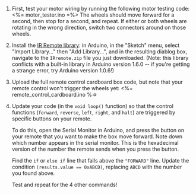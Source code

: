 1. First, test your motor wiring by running the following motor testing code:
    <%= motor_tester.ino =%>
   The wheels should move forward for a second, then stop for a second, and repeat. If either or both wheels are rotating in the wrong direction, switch two connectors around on those wheels.

2.  Install the [IR Remote library](http://workshopweekend.net/img/arduino-projects/IRremote.zip): in Arduino, in the "Sketch" menu, select "Import Library..." then "Add Library...", and in the resulting diablog box, navigate to the `IRremote.zip` file you just downloaded. (Note: this library conflicts with a built-in library in Arduino version 1.6.0 -- if you're getting a strange error, try Arduino version 1.0.6!)

3.  Upload the full remote control cardboard box code, but note that your remote control won't trigger the wheels yet:
    <%= remote_control_cardboard.ino %=>
    
4.  Update your code (in the `void loop()` function) so that the control functions (`forward`, `reverse`, `left`, `right`, and `halt`) are triggered by specific buttons on your remote.

    To do this, open the Serial Monitor in Arduino, and press the button on your remote that you want to make the box move forward. Note down which number appears in the serial monitor. This is the hexadecimal version of the number the remote sends when you press the button.
    
    Find the `if` or `else if` line that falls above the `"FORWARD"` line. Update the condition `(results.value == 0xABCD)`, replacing `ABCD` with the number you found above.
    
    Test and repeat for the 4 other commands!
